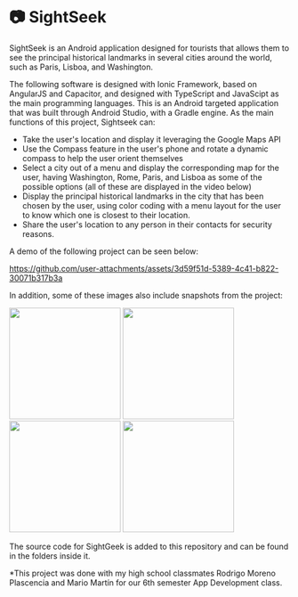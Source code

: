 # 📷 SightSeek
SightSeek is an Android application designed for tourists that allows them to see the principal historical landmarks in several cities around the world, such as Paris, Lisboa, and Washington.

The following software is designed with Ionic Framework, based on AngularJS and Capacitor, and designed with TypeScript and JavaScipt as the main programming languages. This is an Android targeted application that was built through Android Studio, with a Gradle engine. As the main functions of this project, Sightseek can:

- Take the user's location and display it leveraging the Google Maps API
- Use the Compass feature in the user's phone and rotate a dynamic compass to help the user orient themselves
- Select a city out of a menu and display the corresponding map for the user, having Washington, Rome, Paris, and Lisboa as some of the possible options (all of these are displayed in the video below)
- Display the principal historical landmarks in the city that has been chosen by the user, using color coding with a menu layout for the user to know which one is closest to their location.
- Share the user's location to any person in their contacts for security reasons.

A demo of the following project can be seen below:

https://github.com/user-attachments/assets/3d59f51d-5389-4c41-b822-30071b317b3a

In addition, some of these images also include snapshots from the project:

<img src="https://github.com/user-attachments/assets/3b1f7273-4988-40a4-b4ed-6626b96c2e22" width="200">
<img src="https://github.com/user-attachments/assets/dad9fbaa-8272-47fb-830a-16f85bec9c5d" width="200">
<img src="https://github.com/user-attachments/assets/6da905dc-952a-4796-9598-e042f126de18" width="200">
<img src="https://github.com/user-attachments/assets/6ab005b7-ce72-4c95-b700-a7656ff4828a" width="200">

The source code for SightGeek is added to this repository and can be found in the folders inside it.

*This project was done with my high school classmates Rodrigo Moreno Plascencia and Mario Martín for our 6th semester App Development class.
